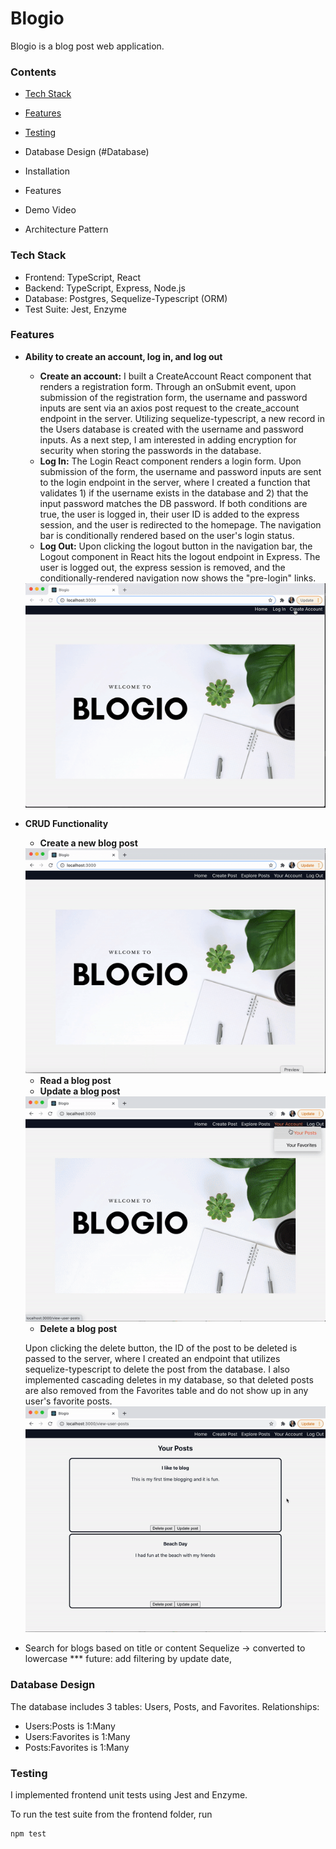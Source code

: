 # Blogio

Blogio is a blog post web application.

### Contents
- [Tech Stack](#Techstack)
- [Features](#Features)
- [Testing](#Testing)
- Database Design (#Database)

- Installation
- Features
- Demo Video
- Architecture Pattern

### Tech Stack<a name="Techstack"></a>
- Frontend: TypeScript, React
- Backend: TypeScript, Express, Node.js
- Database: Postgres, Sequelize-Typescript (ORM)
- Test Suite: Jest, Enzyme

### Features<a name="Features"></a>
- **Ability to create an account, log in, and log out**
    - **Create an account:**
    I built a CreateAccount React component that renders a registration form. Through an onSubmit event, upon submission of the registration form, the username and password inputs are sent via an axios post request to the create_account endpoint in the server. Utilizing sequelize-typescript, a new record in the Users database is created with the username and password inputs. As a next step, I am interested in adding encryption for security when storing the passwords in the database.
    - **Log In:**
    The Login React component renders a login form. Upon submission of the form, the username and password inputs are sent to the login endpoint in the server, where I created a function that validates 1) if the username exists in the database and 2) that the input password matches the DB password. If both conditions are true, the user is logged in, their user ID is added to the express session, and the user is redirected to the homepage. The navigation bar is conditionally rendered based on the user's login status.
    - **Log Out:**
    Upon clicking the logout button in the navigation bar, the Logout component in React hits the logout endpoint in Express. The user is logged out, the express session is removed, and the conditionally-rendered navigation now shows the "pre-login" links.

    <img src="./public/reg.gif">

- **CRUD Functionality**
    - **Create a new blog post**
    <img src="./public/createpost.gif">

    - **Read a blog post**
    - **Update a blog post**
    <img src="./public/update.gif">

    - **Delete a blog post**

    Upon clicking the delete button, the ID of the post to be deleted is passed to the server, where I created an endpoint that utilizes sequelize-typescript to delete the post from the database. I also implemented cascading deletes in my database, so that deleted posts are also removed from the Favorites table and do not show up in any user's favorite posts.
    <img src="./public/delete.gif">
- Search for blogs based on title or content
Sequelize -> converted to lowercase
*** future: add filtering by update date, 

### Database Design<a name="Database"></a>
The database includes 3 tables: Users, Posts, and Favorites.
Relationships:
- Users:Posts is 1:Many
- Users:Favorites is 1:Many
- Posts:Favorites is 1:Many


### Testing<a name="Testing"></a>
I implemented frontend unit tests using Jest and Enzyme.

To run the test suite from the frontend folder, run
```
npm test
```
